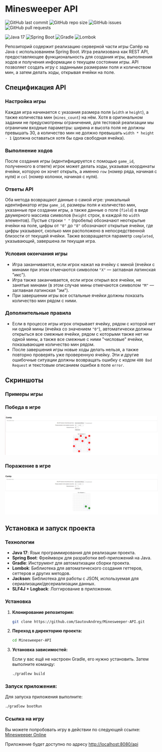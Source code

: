 # Minesweeper API

![GitHub last commit](https://img.shields.io/github/last-commit/SautovAndrey/Minesweeper-API)
![GitHub repo size](https://img.shields.io/github/repo-size/SautovAndrey/Minesweeper-API)
![GitHub issues](https://img.shields.io/github/issues/SautovAndrey/Minesweeper-API)
![GitHub pull requests](https://img.shields.io/github/issues-pr/SautovAndrey/Minesweeper-API)

![Java 17](https://img.shields.io/badge/Java-17-007396?style=for-the-badge&logo=java&logoColor=white)
![Spring Boot](https://img.shields.io/badge/Spring_Boot-6DB33F?style=for-the-badge&logo=spring-boot&logoColor=white)
![Gradle](https://img.shields.io/badge/Gradle-02303A?style=for-the-badge&logo=gradle&logoColor=white)
![Lombok](https://img.shields.io/badge/Lombok-9C4A00?style=for-the-badge&logo=lombok&logoColor=white)


Репозиторий содержит реализацию серверной части игры Сапёр на Java с использованием Spring Boot. Игра реализована как REST API, предоставляющее функциональность для создания игры, выполнения ходов и получения информации о текущем состоянии игры. API позволяет создать игру с заданными размерами поля и количеством мин, а затем делать ходы, открывая ячейки на поле.

## Спецификация API

### Настройка игры

Каждая игра начинается с указания размера поля (`width` и `height`), а также количества мин (`mines_count`) на нём. Хотя в оригинальном задании не предусмотрены ограничения, для тестовой реализации мы ограничим входные параметры: ширина и высота поля не должны превышать 30, а количество мин не должно превышать `width * height - 1` (должна оставаться хотя бы одна свободная ячейка).

### Выполнение ходов

После создания игры (идентифицируется с помощью `game_id`, полученного в ответе) игрок может делать ходы, указывая координаты ячейки, которую он хочет открыть, а именно `row` (номер ряда, начиная с нуля) и `col` (номер колонки, начиная с нуля).

### Ответы API

Оба метода возвращают данные о самой игре: уникальный идентификатор игры `game_id`, размеры поля и количество мин, указанные при создании игры, а также данные о поле (`field`) в виде двумерного массива символов (`height` строк, в каждой по `width` элементов). Пустые строки `" "` (пробелы) обозначают неоткрытые ячейки на поле, цифры от `"0"` до `"8"` обозначают открытые ячейки, где цифры указывают, сколько мин расположено в непосредственной близости от текущей ячейки. Также возвращается параметр `completed`, указывающий, завершена ли текущая игра.

### Условия окончания игры

- Игра заканчивается, если игрок нажал на ячейку с миной (ячейки с минами при этом отмечаются символом `"X"` — заглавная латинская "икс").
- Игра также заканчивается, если игрок открыл все ячейки, не занятые минами (в этом случае мины отмечаются символом `"M"` — заглавная латинская "эм").
- При завершении игры все остальные ячейки должны показать количество мин рядом с ними.

### Дополнительные правила

- Если в процессе игры игрок открывает ячейку, рядом с которой нет ни одной мины (ячейка со значением `"0"`), автоматически должны открыться все смежные ячейки, рядом с которыми также нет ни одной мины, а также все смежные с ними "числовые" ячейки, показывающие количество мин рядом.
- После завершения игры новые ходы делать нельзя, а также повторно проверять уже проверенную ячейку. Эти и другие ошибочные ситуации должны возвращать ошибку с кодом `400 Bad Request` и текстовым описанием ошибки в поле `error`.

## Скриншоты
### Примеры игры

### Победа в игре

![Победа](images/2024-08-29_10-42-10.png)

### Поражение в игре

![Поражение](images/2024-08-29_10-43-16.png)


## Установка и запуск проекта

### Технологии

- **Java 17**: Язык программирования для реализации проекта.
- **Spring Boot**: Фреймворк для разработки веб-приложений на Java.
- **Gradle**: Инструмент для автоматизации сборки проекта.
- **Lombok**: Библиотека для автоматического создания геттеров, сеттеров и других методов.
- **Jackson**: Библиотека для работы с JSON, используемая для сериализации/десериализации данных.
- **SLF4J + Logback**: Логгирование в приложении.

### Установка

1. **Клонирование репозитория:**

   ```bash
   git clone https://github.com/SautovAndrey/Minesweeper-API.git
   ```

2. **Переход в директорию проекта:**

   ```bash
   cd Minesweeper-API
   ```

3. **Установка зависимостей:**

   Если у вас ещё не настроен Gradle, его нужно установить. Затем выполните команду:

   ```bash
   ./gradlew build
   ```

### Запуск приложения:

Для запуска приложения выполните:

```bash
./gradlew bootRun
```

### Ссылка на игру

Вы можете попробовать игру в действии по следующей ссылке: [Minesweeper Online](https://minesweeper-test.studiotg.ru/)

Приложение будет доступно по адресу [http://localhost:8080/api](http://localhost:8080/api)

